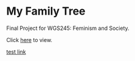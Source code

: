 # My Family Tree
Final Project for WGS245: Feminism and Society.

Click [here](https://conorkrystad.github.io/My-Family-Tree/index.html) to view.

[test link](https://conorkrystad.github.io/My-Family-Tree/EmilTranscript.txt)
